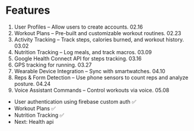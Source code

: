 # Features
1. User Profiles – Allow users to create accounts. 02.16
2. Workout Plans – Pre-built and customizable workout routines. 02.23
3. Activity Tracking – Track steps, calories burned, and workout history. 03.02
4. Nutrition Tracking – Log meals, and track macros. 03.09
5. Google Health Connect API for steps tracking. 03.16
6. GPS tracking for running. 03.27
7. Wearable Device Integration – Sync with smartwatches. 04.10
8. Reps & Form Detection – Use phone sensors to count reps and analyze posture. 04.24
9. Voice Assistant Commands – Control workouts via voice. 05.08

- User authentication using firebase custom auth ✅
- Workout Plans ✅
- Nutrition Tracking ✅
- Next: Health api
